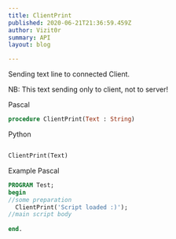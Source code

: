 ```yaml
---
title: ClientPrint
published: 2020-06-21T21:36:59.459Z
author: Vizit0r
summary: API
layout: blog

---
```


 

Sending text line to connected Client.

NB: This text sending only to client, not to server!


Pascal

```pascal
procedure ClientPrint(Text : String)
```



Python
```python

ClientPrint(Text)
```


Example Pascal

```pascal
PROGRAM Test;
begin
//some preparation
  ClientPrint('Script loaded :)');
//main script body
 
end.
``` 